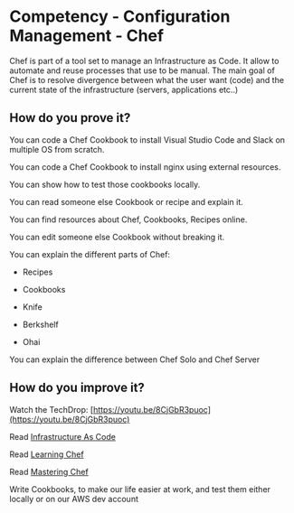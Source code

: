 # Competency - Configuration Management - Chef

Chef is part of a tool set to manage an Infrastructure as Code. It allow to automate and reuse processes that use to be manual. The main goal of Chef is to resolve divergence between what the user want (code) and the current state of the infrastructure (servers, applications etc..)

## How do you prove it?

You can code a Chef Cookbook to install Visual Studio Code and Slack on multiple OS from scratch.

You can code a Chef Cookbook to install nginx using external resources.

You can show how to test those cookbooks locally.

You can read someone else Cookbook or recipe and explain it.

You can find resources about Chef, Cookbooks, Recipes online.

You can edit someone else Cookbook without breaking it.

You can explain the different parts of Chef:

* Recipes

* Cookbooks

* Knife

* Berkshelf

* Ohai

You can explain the difference between Chef Solo and Chef Server

## How do you improve it?

Watch the TechDrop: [https://youtu.be/8CjGbR3puoc](https://youtu.be/8CjGbR3puoc)

Read [Infrastructure As Code](http://shop.oreilly.com/product/0636920039297.do)

Read [Learning Chef](http://shop.oreilly.com/product/0636920032397.do)

Read [Mastering Chef](http://shop.oreilly.com/product/9781783981564.do)

Write Cookbooks, to make our life easier at work, and test them either locally or on our AWS dev account 

